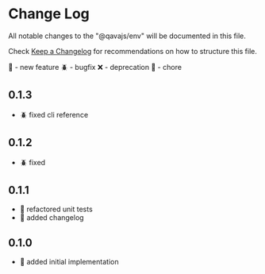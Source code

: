 # Change Log

All notable changes to the "@qavajs/env" will be documented in this file.

Check [Keep a Changelog](http://keepachangelog.com/) for recommendations on how to structure this file.

:rocket: - new feature
:beetle: - bugfix
:x: - deprecation
:pencil: - chore

## 0.1.3
- :beetle: fixed cli reference

## 0.1.2
- :beetle: fixed

## 0.1.1
- :pencil: refactored unit tests
- :pencil: added changelog

## 0.1.0
- :rocket: added initial implementation

